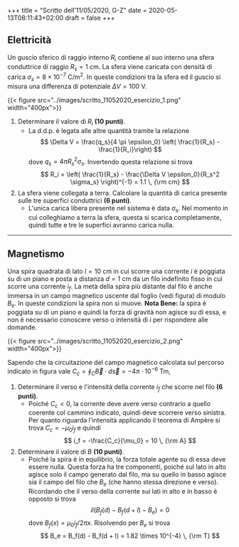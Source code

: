 +++
title = "Scritto dell'11/05/2020, G-Z"
date = 2020-05-13T08:11:43+02:00
draft = false
+++

## Elettricità

Un guscio sferico di raggio interno $R_i$ contiene al suo interno una sfera conduttrice di raggio $R_s = 1$ cm. La sfera viene caricata con densità di carica $\sigma_s = 8\times 10^{-7}$ C/m$^2$. In queste condizioni tra la sfera ed il guscio si misura una differenza di potenziale $\Delta V = 100$ V.

{{< figure src="../images/scritto_11052020_esercizio_1.png"  width="400px">}}

1. Determinare il valore di $R_i$ **(10 punti)**.
	* La d.d.p. è legata alle altre quantità tramite la relazione
	$$
	\Delta V = \frac{q_s}{4 \pi \epsilon_0} \left( \frac{1}{R_s} - \frac{1}{R_i}\right)
	$$
	dove $q_s = 4 \pi R_s^2 \sigma_s$. Invertendo questa relazione si trova
	$$
	R_i = \left( \frac{1}{R_s} - \frac{\Delta V \epsilon_0}{R_s^2 \sigma_s} \right)^{-1} = 1.1 \, {\rm cm}
	$$
2. La sfera viene collegata a terra. Calcolare la quantità di carica presente sulle tre superfici conduttrici **(6 punti)**.
	* L'unica carica libera presente nel sistema è data $\sigma_s$. Nel momento in cui colleghiamo a terra la sfera, questa si scarica completamente, quindi tutte e tre le superfici avranno carica nulla.


---

## Magnetismo

Una spira quadrata di lato $l = 10$ cm in cui scorre una corrente $i$ è poggiata su di un piano e posta a distanza $d = 1$ cm da un filo indefinito fisso in cui scorre una corrente $i_f$. La metà della spira più distante dal filo è anche immersa in un campo magnetico uscente dal foglio (vedi figura) di modulo $B_e$. In queste condizioni la spira non si muove. **Nota Bene:** la spira è poggiata su di un piano e quindi la forza di gravità non agisce su di essa, e non è necessario conoscere verso o intensità di $i$ per rispondere alle domande.

{{< figure src="../images/scritto_11052020_esercizio_2.png"  width="400px">}}

Sapendo che la circuitazione del campo magnetico calcolata sul percorso indicato in figura vale $C_c = \oint_C \vec{B} \cdot d\vec{s} = -4 \pi \cdot 10^{-6}$ Tm,

1. Determinare il verso e l'intensità della corrente $i_f$ che scorre nel filo **(6 punti)**.
	* Poiché $C_c < 0$, la corrente deve avere verso contrario a quello coerente col cammino indicato, quindi deve scorrere verso sinistra. Per quanto riguarda l'intensità applicando il teorema di Ampère si trova $C_c = -\mu_0 i_f$ e quindi
	$$
	i_f = -\frac{C_c}{\mu_0} = 10 \, {\rm A}
	$$
2. Determinare il valore di $B$ **(10 punti)**.
	* Poiché la spira è in equilibrio, la forza totale agente su di essa deve essere nulla. Questa forza ha tre componenti, poiché sul lato in alto agisce solo il campo generato dal filo, ma su quello in basso agisce sia il campo del filo che $B_e$ (che hanno stessa direzione e verso). Ricordando che il verso della corrente sui lati in alto e in basso è opposto si trova
	$$
	i l (B_f(d) - B_f(d + l) - B_e) = 0
	$$
	dove $B_f(x) = \mu_0 i_f / 2 \pi x$. Risolvendo per $B_e$ si trova
	$$
	B_e = B_f(d) - B_f(d + l) = 1.82 \times 10^{-4} \, {\rm T}
	$$